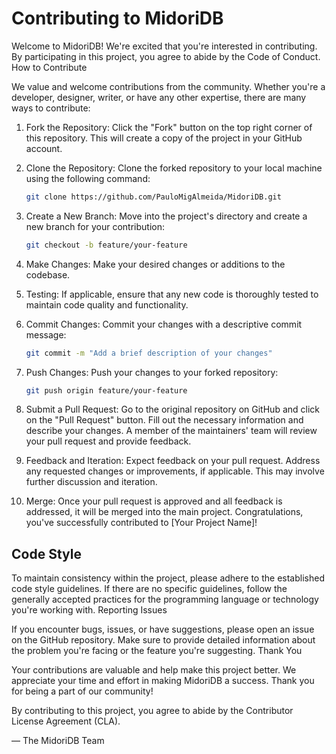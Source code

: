 Contributing to MidoriDB
========================

Welcome to MidoriDB! We're excited that you're interested in contributing. By participating in this project, you agree to abide by the Code of Conduct.
How to Contribute

We value and welcome contributions from the community. Whether you're a developer, designer, writer, or have any other expertise, there are many ways to contribute:

1. Fork the Repository: Click the "Fork" button on the top right corner of this repository. This will create a copy of the project in your GitHub account.
2. Clone the Repository: Clone the forked repository to your local machine using the following command:
    
    ```bash
    git clone https://github.com/PauloMigAlmeida/MidoriDB.git
    ```

3. Create a New Branch: Move into the project's directory and create a new branch for your contribution:
    
    ```bash
    git checkout -b feature/your-feature
    ```

4. Make Changes: Make your desired changes or additions to the codebase.

5. Testing: If applicable, ensure that any new code is thoroughly tested to maintain code quality and functionality.

6. Commit Changes: Commit your changes with a descriptive commit message:
    
    ```bash
    git commit -m "Add a brief description of your changes"
    ```

7. Push Changes: Push your changes to your forked repository:
    
    ```bash
    git push origin feature/your-feature
    ```

8. Submit a Pull Request: Go to the original repository on GitHub and click on the "Pull Request" button. Fill out the necessary information and describe your changes. A member of the maintainers' team will review your pull request and provide feedback.

9. Feedback and Iteration: Expect feedback on your pull request. Address any requested changes or improvements, if applicable. This may involve further discussion and iteration.

10. Merge: Once your pull request is approved and all feedback is addressed, it will be merged into the main project. Congratulations, you've successfully contributed to [Your Project Name]!

Code Style
----------

To maintain consistency within the project, please adhere to the established code style guidelines. If there are no specific guidelines, follow the generally accepted practices for the programming language or technology you're working with.
Reporting Issues

If you encounter bugs, issues, or have suggestions, please open an issue on the GitHub repository. Make sure to provide detailed information about the problem you're facing or the feature you're suggesting.
Thank You

Your contributions are valuable and help make this project better. We appreciate your time and effort in making MidoriDB a success. Thank you for being a part of our community!

By contributing to this project, you agree to abide by the Contributor License Agreement (CLA).

— The MidoriDB Team
